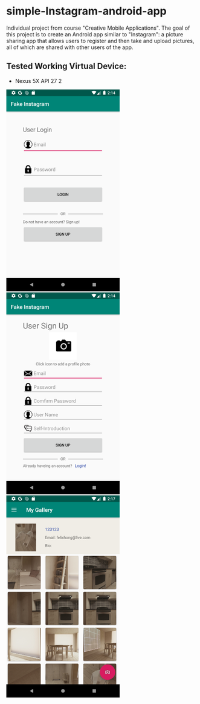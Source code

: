 # simple-Instagram-android-app
Individual project from course "Creative Mobile Applications". The goal of this project is to create an Android app similar to "Instagram": a picture sharing app that allows users to register and then take and upload pictures, all of which are shared with other users of the app.

## Tested Working Virtual Device:
- Nexus 5X API 27 2

<img src="img/login.png" width="300">
<img src="img/signup.png" width="300">
<img src="img/main.png" width="300">
